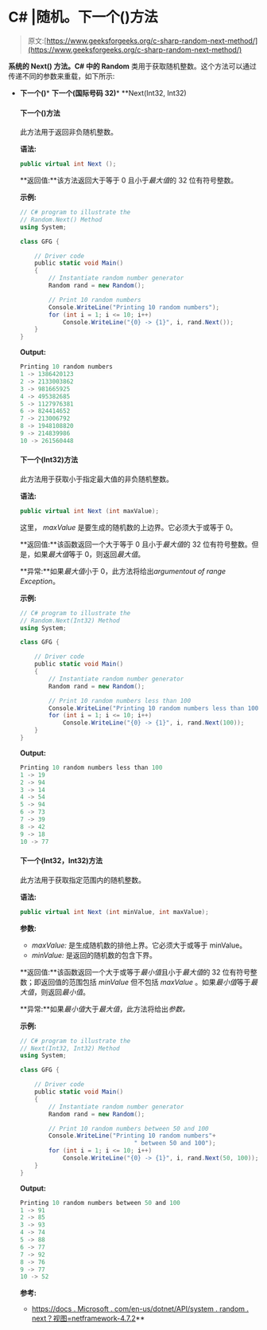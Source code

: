 # C# |随机。下一个()方法

> 原文:[https://www.geeksforgeeks.org/c-sharp-random-next-method/](https://www.geeksforgeeks.org/c-sharp-random-next-method/)

**系统的 **Next()** 方法。C# 中的 Random** 类用于获取随机整数。这个方法可以通过传递不同的参数来重载，如下所示:

*   **下一个()***   **下一个(国际号码 32)***   **Next(Int32, Int32)

    #### 下一个()方法

    此方法用于返回非负随机整数。

    **语法:**

    ```cs
    public virtual int Next ();
    ```

    **返回值:**该方法返回大于等于 0 且小于*最大值*的 32 位有符号整数。

    **示例:**

    ```cs
    // C# program to illustrate the 
    // Random.Next() Method
    using System;

    class GFG {

        // Driver code
        public static void Main()
        {
            // Instantiate random number generator
            Random rand = new Random();

            // Print 10 random numbers
            Console.WriteLine("Printing 10 random numbers");
            for (int i = 1; i <= 10; i++)
                Console.WriteLine("{0} -> {1}", i, rand.Next());
        }
    }
    ```

    **Output:**

    ```cs
    Printing 10 random numbers
    1 -> 1386420123
    2 -> 2133003862
    3 -> 981665925
    4 -> 495382685
    5 -> 1127976381
    6 -> 824414652
    7 -> 213006792
    8 -> 1948108820
    9 -> 214839986
    10 -> 261560448

    ```

    #### 下一个(Int32)方法

    此方法用于获取小于指定最大值的非负随机整数。

    **语法:**

    ```cs
    public virtual int Next (int maxValue);
    ```

    这里， *maxValue* 是要生成的随机数的上边界。它必须大于或等于 0。

    **返回值:**该函数返回一个大于等于 0 且小于*最大值*的 32 位有符号整数。但是，如果*最大值*等于 0，则返回*最大值*。

    **异常:**如果*最大值*小于 0，此方法将给出*argumentout of range Exception*。

    **示例:**

    ```cs
    // C# program to illustrate the
    // Random.Next(Int32) Method
    using System;

    class GFG {

        // Driver code
        public static void Main()
        {
            // Instantiate random number generator
            Random rand = new Random();

            // Print 10 random numbers less than 100
            Console.WriteLine("Printing 10 random numbers less than 100");
            for (int i = 1; i <= 10; i++)
                Console.WriteLine("{0} -> {1}", i, rand.Next(100));
        }
    }
    ```

    **Output:**

    ```cs
    Printing 10 random numbers less than 100
    1 -> 19
    2 -> 94
    3 -> 14
    4 -> 54
    5 -> 94
    6 -> 73
    7 -> 39
    8 -> 42
    9 -> 18
    10 -> 77

    ```

    #### 下一个(Int32，Int32)方法

    此方法用于获取指定范围内的随机整数。

    **语法:**

    ```cs
    public virtual int Next (int minValue, int maxValue);
    ```

    **参数:**

    *   *maxValue:* 是生成随机数的排他上界。它必须大于或等于 minValue。
    *   *minValue:* 是返回的随机数的包含下界。

    **返回值:**该函数返回一个大于或等于*最小值*且小于*最大值*的 32 位有符号整数；即返回值的范围包括 *minValue* 但不包括 *maxValue* 。如果*最小值*等于*最大值*，则返回*最小值*。

    **异常:**如果*最小值*大于*最大值*，此方法将给出*参数。*

    **示例:**

    ```cs
    // C# program to illustrate the
    // Next(Int32, Int32) Method
    using System;

    class GFG {

        // Driver code
        public static void Main()
        {
            // Instantiate random number generator
            Random rand = new Random();

            // Print 10 random numbers between 50 and 100
            Console.WriteLine("Printing 10 random numbers"+
                                    " between 50 and 100");
            for (int i = 1; i <= 10; i++)
                Console.WriteLine("{0} -> {1}", i, rand.Next(50, 100));
        }
    }
    ```

    **Output:**

    ```cs
    Printing 10 random numbers between 50 and 100
    1 -> 91
    2 -> 85
    3 -> 93
    4 -> 74
    5 -> 88
    6 -> 77
    7 -> 92
    8 -> 76
    9 -> 77
    10 -> 52

    ```

    **参考:**

    *   [https://docs . Microsoft . com/en-us/dotnet/API/system . random . next？视图=netframework-4.7.2](https://docs.microsoft.com/en-us/dotnet/api/system.random.next?view=netframework-4.7.2)**